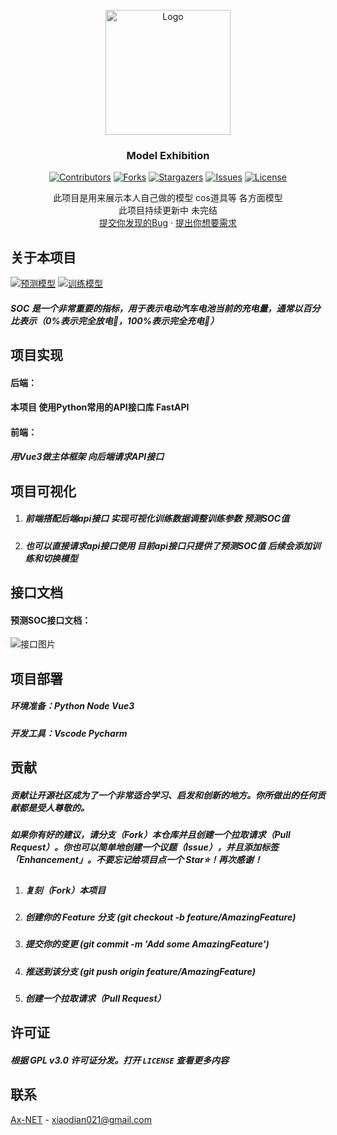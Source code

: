 <!-- PROJECT LOGO -->
<br />
<div align="center">
  <a href="https://github.com/Ax-NET-02/Model-Exhibition">
    <img src="images/SOC.png" alt="Logo" width="200" height="200">
  </a>

<h3 align="center">Model Exhibition</h3>

[![Contributors][contributors-shield]][contributors-url]
[![Forks][forks-shield]][forks-url]
[![Stargazers][stars-shield]][stars-url]
[![Issues][issues-shield]][issues-url]
[![License][license-shield]][license-url]

  <p align="center">
    此项目是用来展示本人自己做的模型 cos道具等 各方面模型
    <br />
    此项目持续更新中 未完结
    <br />
    <a href="https://github.com/Ax-NET-02/Model-Exhibition/issues/new?labels=bug&template=bug-report---.md">提交你发现的Bug</a>
    ·
    <a href="https://github.com/Ax-NET-02/Model-Exhibition/issues/new?labels=enhancement&template=feature-request---.md">提出你想要需求</a>
  </p>

</div>



<!-- ABOUT THE PROJECT -->

## 关于本项目

[![预测模型][product-yu-test]](images/yu-test.png)
[![训练模型][product-xun]](images/xun.png)


##### SOC 是一个非常重要的指标，用于表示电动汽车电池当前的充电量，通常以百分比表示（0%表示完全放电🪫，100%表示完全充电🔋）


## 项目实现
#### 后端：

#### 本项目 使用Python常用的API接口库 FastAPI


#### 前端：
  ##### 用Vue3做主体框架 向后端请求API接口


## 项目可视化

1. ##### 前端搭配后端api接口 实现可视化训练数据调整训练参数 预测SOC值

2. ##### 也可以直接请求api接口使用 目前api接口只提供了预测SOC值 后续会添加训练和切换模型



## 接口文档

#### 预测SOC接口文档：

  ![接口图片](./images/API-document.png)



## 项目部署

##### 环境准备：Python Node Vue3

##### 开发工具：Vscode Pycharm

<!-- CONTRIBUTING -->

## 贡献

##### 贡献让开源社区成为了一个非常适合学习、启发和创新的地方。你所做出的任何贡献都是**受人尊敬**的。

##### 如果你有好的建议，请分支（Fork）本仓库并且创建一个拉取请求（Pull Request）。你也可以简单地创建一个议题（Issue），并且添加标签「Enhancement」。不要忘记给项目点一个 Star⭐！再次感谢！

1. ##### 复刻（Fork）本项目
2. ##### 创建你的 Feature 分支 (git checkout -b feature/AmazingFeature)
3. ##### 提交你的变更 (git commit -m 'Add some AmazingFeature')
4. ##### 推送到该分支 (git push origin feature/AmazingFeature)
5. ##### 创建一个拉取请求（Pull Request）





<!-- LICENSE -->
## 许可证

##### 根据 GPL v3.0 许可证分发。打开 `LICENSE` 查看更多内容





<!-- CONTACT -->
## 联系

[Ax-NET](https://mail.google.com/) - xiaodian021@gmail.com


<!-- MARKDOWN LINKS & IMAGES -->
<!-- https://www.markdownguide.org/basic-syntax/#reference-style-links -->
[contributors-shield]: https://img.shields.io/github/contributors/Ax-NET-02/Model-Exhibition.svg?style=for-the-badge
[contributors-url]: https://github.com/Ax-NET-02/Model-Exhibition/graphs/contributors
[forks-shield]: https://img.shields.io/github/forks/Ax-NET-02/Model-Exhibition.svg?style=for-the-badge
[forks-url]: https://github.com/Ax-NET-02/Model-Exhibition/network/members
[stars-shield]: https://img.shields.io/github/stars/Ax-NET-02/Model-Exhibition.svg?style=for-the-badge
[stars-url]: https://github.com/Ax-NET-02/Model-Exhibition/stargazers
[issues-shield]: https://img.shields.io/github/issues/Ax-NET-02/Model-Exhibition.svg?style=for-the-badge
[issues-url]: https://github.com/Ax-NET-02/Model-Exhibition/issues
[license-shield]: https://img.shields.io/github/license/Ax-NET-02/Model-Exhibition.svg?style=for-the-badge
[license-url]: https://github.com/Ax-NET-02/Model-Exhibition/blob/master/LICENSE
[product-yu-test]: images/yu-test.png
[product-xun]: images/xun.png
